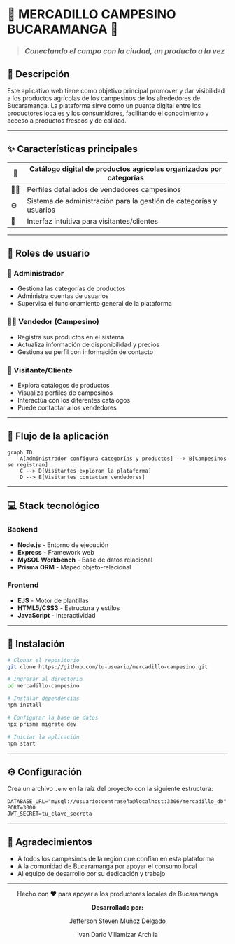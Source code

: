 # 🌿 MERCADILLO CAMPESINO BUCARAMANGA 🌿

> ### *Conectando el campo con la ciudad, un producto a la vez*

## 📝 Descripción

Este aplicativo web tiene como objetivo principal promover y dar visibilidad a los productos agrícolas de los campesinos de los alrededores de Bucaramanga. La plataforma sirve como un puente digital entre los productores locales y los consumidores, facilitando el conocimiento y acceso a productos frescos y de calidad.

---

## ✨ Características principales

| 🥕 | Catálogo digital de productos agrícolas organizados por categorías |
|---|-------------------------------------------------------------------|
| 👨‍🌾 | Perfiles detallados de vendedores campesinos |
| ⚙️ | Sistema de administración para la gestión de categorías y usuarios |
| 📱 | Interfaz intuitiva para visitantes/clientes |

---

## 👥 Roles de usuario

### 👑 Administrador
- Gestiona las categorías de productos
- Administra cuentas de usuarios
- Supervisa el funcionamiento general de la plataforma

### 🧑‍🌾 Vendedor (Campesino)
- Registra sus productos en el sistema
- Actualiza información de disponibilidad y precios
- Gestiona su perfil con información de contacto

### 🛒 Visitante/Cliente
- Explora catálogos de productos
- Visualiza perfiles de campesinos
- Interactúa con los diferentes catálogos
- Puede contactar a los vendedores

---

## 🔄 Flujo de la aplicación

```mermaid
graph TD
    A[Administrador configura categorías y productos] --> B[Campesinos se registran]
    C --> D[Visitantes exploran la plataforma]
    D --> E[Visitantes contactan vendedores]
```

---

## 💻 Stack tecnológico

### Backend
- **Node.js** - Entorno de ejecución
- **Express** - Framework web
- **MySQL Workbench** - Base de datos relacional
- **Prisma ORM** - Mapeo objeto-relacional

### Frontend
- **EJS** - Motor de plantillas
- **HTML5/CSS3** - Estructura y estilos
- **JavaScript** - Interactividad

---

## 🚀 Instalación

```bash
# Clonar el repositorio
git clone https://github.com/tu-usuario/mercadillo-campesino.git

# Ingresar al directorio
cd mercadillo-campesino

# Instalar dependencias
npm install

# Configurar la base de datos
npx prisma migrate dev

# Iniciar la aplicación
npm start
```

---

## ⚙️ Configuración

Crea un archivo `.env` en la raíz del proyecto con la siguiente estructura:

```
DATABASE_URL="mysql://usuario:contraseña@localhost:3306/mercadillo_db"
PORT=3000
JWT_SECRET=tu_clave_secreta
```

---

## 🙏 Agradecimientos

- A todos los campesinos de la región que confían en esta plataforma
- A la comunidad de Bucaramanga por apoyar el consumo local
- Al equipo de desarrollo por su dedicación y trabajo

---

<div align="center">
  <p>Hecho con ❤️ para apoyar a los productores locales de Bucaramanga</p>
  <p><strong>Desarrollado por:</strong></p>
  <p>Jefferson Steven Muñoz Delgado</p>
  <p>Ivan Dario Villamizar Archila</p>
</div>
